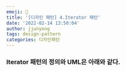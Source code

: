 ```yaml
---
emoji: 🧢
title: '[디자인 패턴] 4.Iterator 패턴'
date: '2022-02-14 13:50:04'
author: jjunyong
tags: design-pattern
categories: 디자인패턴
---
```


### Iterator 패턴의 정의와 UML은 아래와 같다.
